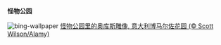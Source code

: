 
**怪物公园**

![bing-wallpaper](https://www.bing.com/th?id=OHR.OrcusMouth_ZH-CN7303142999_1920x1080.jpg)
[怪物公园里的奥库斯雕像, 意大利博马尔佐花园 (© Scott Wilson/Alamy)](https://www.bing.com/search?q=%E6%84%8F%E5%A4%A7%E5%88%A9%E6%80%AA%E7%89%A9%E5%85%AC%E5%9B%AD&amp;FORM=hpcapt&amp;mkt=zh-cn)
  
